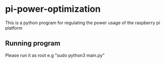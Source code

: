 # pi-power-optimization
This is a python program for regulating the power usage of the raspberry pi platform
## Running program
Please run it as root e.g "sudo python3 main.py"
